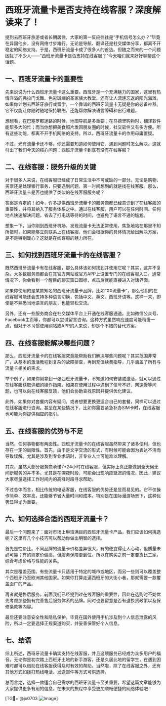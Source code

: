 # 西班牙流量卡是否支持在线客服？深度解读来了！

提到去西班牙旅游或者长期居住，大家的第一反应往往是“手机信号怎么办？”毕竟在异国他乡，没有网络寸步难行。无论是导航、翻译还是社交媒体分享，都离不开稳定的网络支持。于是，西班牙流量卡成了很多人的首选。但随之而来的一个问题困扰了不少人——“西班牙流量卡是否支持在线客服？”今天咱们就来好好聊聊这个话题。

## 一、西班牙流量卡的重要性

先来说说为什么西班牙流量卡这么重要。西班牙是一个充满魅力的国家，这里有热情洋溢的弗拉门戈舞、色彩斑斓的圣家族大教堂、还有让人流连忘返的阳光海滩。如果你计划去西班牙旅行或留学，一个靠谱的西班牙流量卡无疑是你的必备神器。它不仅能让你随时随地保持联络，还能帮你解决语言障碍和出行难题。

想想看，在巴塞罗那迷路的时候，地图导航是多重要；在马德里购物时，翻译软件能帮多大的忙；而当你想把美食照片发回朋友圈的时候，社交软件又有多方便。所有这些功能，都离不开手机网络的支持。所以，西班牙流量卡的作用毋庸置疑。

不过，光有流量卡还不够，你还需要知道如何使用它、遇到问题时怎么解决。这就引出了我们今天的核心问题：西班牙流量卡到底有没有在线客服？

## 二、在线客服：服务升级的关键

对于很多人来说，在线客服已经成了日常生活中不可或缺的一部分。无论是购物、买票还是处理银行事务，只要遇到问题，第一时间想到的就是找在线客服。那么，西班牙流量卡是否也提供了类似的在线客服服务呢？

答案是肯定的！如今，许多提供西班牙流量卡的服务商都已经意识到了在线客服的重要性，并将其纳入了服务体系之中。通过在线客服，用户可以在任何时间、任何地点快速解决问题，省去了打电话等待的时间，也避免了语言不通的尴尬。

想象一下，当你刚到西班牙机场，发现流量卡无法正常使用，焦急地站在那里不知所措时，如果能够立刻联系上在线客服，他们会根据你的具体情况给出解决方案，是不是特别暖心？这就是在线客服的魅力所在。

## 三、如何找到西班牙流量卡的在线客服？

既然西班牙流量卡有在线客服，那么具体该如何找到并使用它呢？其实，这并不复杂。大多数服务商都会在其官方网站或官方APP上设置专门的在线客服入口。通常情况下，你会看到一个醒目的聊天窗口图标，点击后就能直接进入对话界面。

如果你使用的是某款知名的西班牙流量卡品牌，比如“XX流量卡”，那么他们的在线客服可能还会支持多种语言切换，包括中文、英文、西班牙语等。这样一来，即使是不熟悉当地语言的朋友，也能轻松交流。

另外，还有一些服务商会在社交媒体平台上开通在线客服通道。比如微信公众号、Facebook主页等，你都可以尝试留言咨询。这种方式虽然响应速度可能稍慢一点，但对于不习惯使用网站或APP的人来说，却是个不错的替代方案。

## 四、在线客服能解决哪些问题？

那么，西班牙流量卡的在线客服究竟能帮助我们解决哪些问题呢？其实范围非常广，从基本的激活教程到复杂的故障排查，再到充值续费指导，几乎涵盖了所有与流量卡相关的需求。

举个例子，如果你刚拿到一张西班牙流量卡，不知道如何安装或激活，就可以通过在线客服获取详细的操作指南。如果在使用过程中遇到了信号不好、网速慢等问题，也可以向在线客服反馈，他们会协助查找原因并提供优化建议。

此外，如果你对套餐内容有疑问，或者想要更换更适合自己的套餐，同样可以通过在线客服进行咨询。甚至在某些情况下，比如你需要紧急补办SIM卡时，在线客服也可能为你提供相应的指引。

## 五、在线客服的优势与不足

当然，任何事物都有两面性。西班牙流量卡的在线客服虽然带来了诸多便利，但也存在一定的局限性。首先，由于是文字交流的形式，有时候可能会因为表达不清而导致误解。尤其是涉及到专业术语时，非专业人士可能难以理解。

其次，虽然大部分服务商承诺7*24小时在线客服，但实际上真正能做到全天候无间断服务的并不多。尤其是在深夜时段，可能会出现响应延迟的情况。因此，建议大家尽量选择工作时间内的高峰时段寻求帮助。

不过总体而言，相比传统的电话客服，在线客服的优势还是显而易见的。它不仅操作简单、效率高，还能够节省大量时间和成本。特别是在国际漫游场景下，这种优势显得尤为重要。

## 六、如何选择合适的西班牙流量卡？

最后一个问题来了：面对市场上琳琅满目的西班牙流量卡产品，我们应该如何挑选呢？这里有几个小技巧可以帮助你做出明智的选择。

首先是性价比。不同品牌的流量卡价格差异很大，有的便宜得让人心动，但质量未必可靠；有的则定价偏高，但服务保障更到位。所以在购买之前一定要货比三家，综合考虑价格与性能的关系。

其次是覆盖范围。有些流量卡只适用于特定的城市或地区，而另一些则可以覆盖整个西班牙乃至欧洲其他国家。如果你打算走遍西班牙的大街小巷，那就需要一款覆盖面广的产品。

再者就是售后服务。前面我们已经提到过在线客服的重要性，因此在选购时不妨优先考虑那些拥有完善售后服务体系的品牌。同时也要留意是否有退换货政策以及保修条款等内容。

最后还要注意安全性和隐私保护。毕竟在国外使用手机涉及到个人信息泄露的风险，所以一定要选择正规渠道购买，并妥善保管好个人信息。

## 七、结语

综上所述，西班牙流量卡确实支持在线客服，并且这项服务已经成为众多用户的福音。无论你是初次踏上西班牙土地的新手游客，还是久居此地的留学生，在遇到困难时都可以借助在线客服获得及时有效的帮助。当然啦，除了在线客服之外，还有其他方式如拨打热线电话、发送邮件等方式可供选择。

总而言之，选择一款适合自己需求的西班牙流量卡至关重要。希望这篇文章能够为大家提供更多有用的信息，在未来的旅程中享受更加顺畅便捷的网络体验吧！

[TG💪+ @jx0703 ![Image](https://github.com/user-attachments/assets/dbca1d08-cadb-493c-b0ec-ad6f7a83f270)]